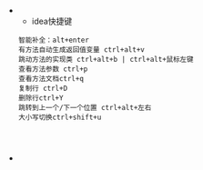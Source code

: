 + +  idea快捷键

    ```
    智能补全：alt+enter
    有方法自动生成返回值变量 ctrl+alt+v
    跳动方法的实现类 ctrl+alt+b | ctrl+alt+鼠标左键
    查看方法参数 ctrl+p
    查看方法文档ctrl+q
    复制行 ctrl+D
    删除行ctrl+Y
    跳转到上一个/下一个位置 ctrl+alt+左右
    大小写切换ctrl+shift+u
    
    
    
    
    ```
    
  
+ 
